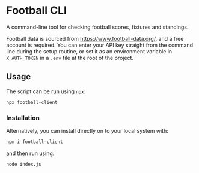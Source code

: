 # Football CLI

A command-line tool for checking football scores, fixtures and standings.

Football data is sourced from https://www.football-data.org/, and a free account is required. You can enter your API key straight from the command line during the setup routine, or set it as an environment variable in `X_AUTH_TOKEN` in a `.env` file at the root of the project.

## Usage

The script can be run using `npx`:

```bash
npx football-client
```

### Installation

Alternatively, you can install directly on to your local system with:

```bash
npm i football-client
```

and then run using:

```bash
node index.js
```
